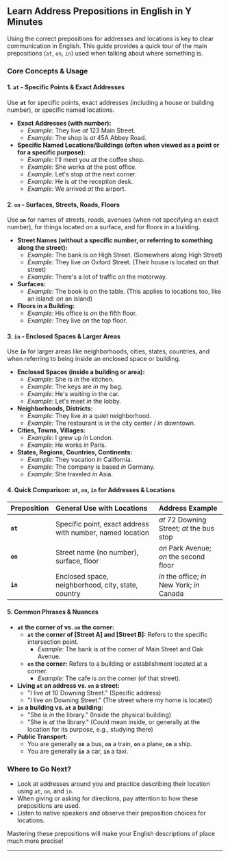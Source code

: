 ## Learn Address Prepositions in English in Y Minutes

Using the correct prepositions for addresses and locations is key to clear communication in English. This guide provides a quick tour of the main prepositions (`at`, `on`, `in`) used when talking about where something is.

### Core Concepts & Usage

#### 1. `at` - Specific Points & Exact Addresses

Use **`at`** for specific points, exact addresses (including a house or building number), or specific named locations.

*   **Exact Addresses (with number):**
    *   *Example:* They live *at* 123 Main Street.
    *   *Example:* The shop is *at* 45A Abbey Road.
*   **Specific Named Locations/Buildings (often when viewed as a point or for a specific purpose):**
    *   *Example:* I'll meet you *at* the coffee shop.
    *   *Example:* She works *at* the post office.
    *   *Example:* Let's stop *at* the next corner.
    *   *Example:* He is *at* the reception desk.
    *   *Example:* We arrived *at* the airport.

#### 2. `on` - Surfaces, Streets, Roads, Floors

Use **`on`** for names of streets, roads, avenues (when not specifying an exact number), for things located on a surface, and for floors in a building.

*   **Street Names (without a specific number, or referring to something along the street):**
    *   *Example:* The bank is *on* High Street. (Somewhere along High Street)
    *   *Example:* They live *on* Oxford Street. (Their house is located on that street)
    *   *Example:* There's a lot of traffic *on* the motorway.
*   **Surfaces:**
    *   *Example:* The book is *on* the table. (This applies to locations too, like an island: *on* an island)
*   **Floors in a Building:**
    *   *Example:* His office is *on* the fifth floor.
    *   *Example:* They live *on* the top floor.

#### 3. `in` - Enclosed Spaces & Larger Areas

Use **`in`** for larger areas like neighborhoods, cities, states, countries, and when referring to being inside an enclosed space or building.

*   **Enclosed Spaces (inside a building or area):**
    *   *Example:* She is *in* the kitchen.
    *   *Example:* The keys are *in* my bag.
    *   *Example:* He's waiting *in* the car.
    *   *Example:* Let's meet *in* the lobby.
*   **Neighborhoods, Districts:**
    *   *Example:* They live *in* a quiet neighborhood.
    *   *Example:* The restaurant is *in* the city center / *in* downtown.
*   **Cities, Towns, Villages:**
    *   *Example:* I grew up *in* London.
    *   *Example:* He works *in* Paris.
*   **States, Regions, Countries, Continents:**
    *   *Example:* They vacation *in* California.
    *   *Example:* The company is based *in* Germany.
    *   *Example:* She traveled *in* Asia.

#### 4. Quick Comparison: `at`, `on`, `in` for Addresses & Locations

| Preposition | General Use with Locations                               | Address Example                       |
| :---------- | :------------------------------------------------------- | :------------------------------------ |
| **`at`**    | Specific point, exact address with number, named location | *at* 72 Downing Street; *at* the bus stop |
| **`on`**    | Street name (no number), surface, floor                  | *on* Park Avenue; *on* the second floor |
| **`in`**    | Enclosed space, neighborhood, city, state, country       | *in* the office; *in* New York; *in* Canada |

#### 5. Common Phrases & Nuances

*   **`at` the corner of vs. `on` the corner:**
    *   **`at` the corner of [Street A] and [Street B]:** Refers to the specific intersection point.
        *   *Example:* The bank is *at* the corner of Main Street and Oak Avenue.
    *   **`on` the corner:** Refers to a building or establishment located at a corner.
        *   *Example:* The cafe is *on* the corner (of that street).
*   **Living `at` an address vs. `on` a street:**
    *   "I live *at* 10 Downing Street." (Specific address)
    *   "I live *on* Downing Street." (The street where my home is located)
*   **`in` a building vs. `at` a building:**
    *   "She is *in* the library." (Inside the physical building)
    *   "She is *at* the library." (Could mean inside, or generally at the location for its purpose, e.g., studying there)
*   **Public Transport:**
    *   You are generally **`on`** a bus, **`on`** a train, **`on`** a plane, **`on`** a ship.
    *   You are generally **`in`** a car, **`in`** a taxi.

### Where to Go Next?

*   Look at addresses around you and practice describing their location using `at`, `on`, and `in`.
*   When giving or asking for directions, pay attention to how these prepositions are used.
*   Listen to native speakers and observe their preposition choices for locations.

Mastering these prepositions will make your English descriptions of place much more precise!

--- 